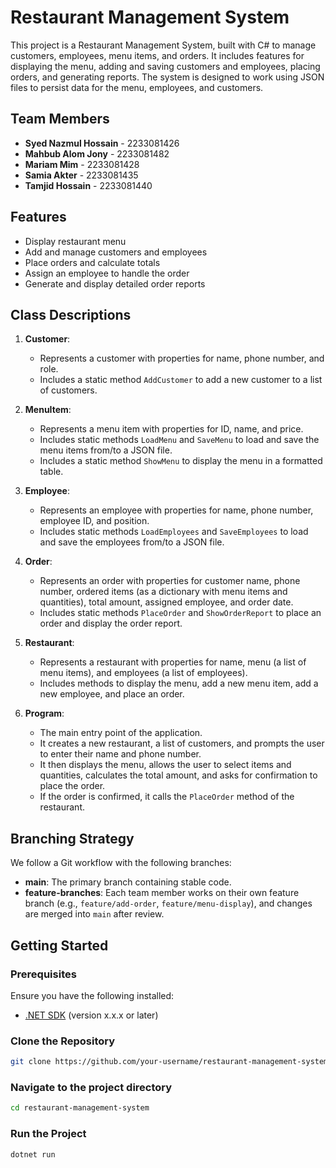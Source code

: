 # Restaurant Management System

This project is a Restaurant Management System, built with C# to manage customers, employees, menu items, and orders. It includes features for displaying the menu, adding and saving customers and employees, placing orders, and generating reports. The system is designed to work using JSON files to persist data for the menu, employees, and customers.

## Team Members
- **Syed Nazmul Hossain** - 2233081426
- **Mahbub Alom Jony** - 2233081482
- **Mariam Mim** - 2233081428
- **Samia Akter** - 2233081435
- **Tamjid Hossain** - 2233081440

## Features
- Display restaurant menu
- Add and manage customers and employees
- Place orders and calculate totals
- Assign an employee to handle the order
- Generate and display detailed order reports

## Class Descriptions

1. **Customer**: 
   - Represents a customer with properties for name, phone number, and role. 
   - Includes a static method `AddCustomer` to add a new customer to a list of customers.

2. **MenuItem**: 
   - Represents a menu item with properties for ID, name, and price. 
   - Includes static methods `LoadMenu` and `SaveMenu` to load and save the menu items from/to a JSON file. 
   - Includes a static method `ShowMenu` to display the menu in a formatted table.

3. **Employee**: 
   - Represents an employee with properties for name, phone number, employee ID, and position. 
   - Includes static methods `LoadEmployees` and `SaveEmployees` to load and save the employees from/to a JSON file.

4. **Order**: 
   - Represents an order with properties for customer name, phone number, ordered items (as a dictionary with menu items and quantities), total amount, assigned employee, and order date. 
   - Includes static methods `PlaceOrder` and `ShowOrderReport` to place an order and display the order report.

5. **Restaurant**: 
   - Represents a restaurant with properties for name, menu (a list of menu items), and employees (a list of employees). 
   - Includes methods to display the menu, add a new menu item, add a new employee, and place an order.

6. **Program**: 
   - The main entry point of the application. 
   - It creates a new restaurant, a list of customers, and prompts the user to enter their name and phone number. 
   - It then displays the menu, allows the user to select items and quantities, calculates the total amount, and asks for confirmation to place the order. 
   - If the order is confirmed, it calls the `PlaceOrder` method of the restaurant.


## Branching Strategy
We follow a Git workflow with the following branches:
- **main**: The primary branch containing stable code.
- **feature-branches**: Each team member works on their own feature branch (e.g., `feature/add-order`, `feature/menu-display`), and changes are merged into `main` after review.

## Getting Started

### Prerequisites
Ensure you have the following installed:
- [.NET SDK](https://dotnet.microsoft.com/download) (version x.x.x or later)

### Clone the Repository

```bash
git clone https://github.com/your-username/restaurant-management-system.git
```
### Navigate to the project directory
```bash
cd restaurant-management-system
```
### Run the Project
```bash
dotnet run
```
